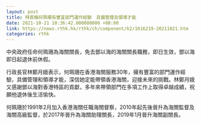 ```yaml
---
layout: post
title: 特首稱何珮珊有豐富部門運作經驗　具備管理及領導才能
date: 2021-10-21 10:36:42.000000000 +08:00
link: https://news.rthk.hk/rthk/ch/component/k2/1616219-20211021.htm
categories: rthk
---
```


中央政府任命何珮珊為海關關長，免去鄧以海的海關關長職務，即日生效，鄧以海即日起退休前休假。

行政長官林鄭月娥表示，何珮珊在香港海關服務30年，擁有豐富的部門運作經驗，具備管理和領導才能，深信她定能帶領香港海關，迎接未來的挑戰。林鄭月娥又感謝鄧以海對香港特區的貢獻，多年來帶領部門在多項工作上取得卓越成績，祝願他退休後生活愉快。

何珮珊於1991年2月加入香港海關任職海關督察，2010年起先後晉升為海關監督及海關高級監督，於2017年晉升為海關助理關長，2019年1月晉升海關副關長。
